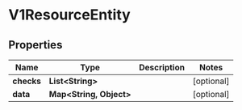 # V1ResourceEntity

## Properties
Name | Type | Description | Notes
------------ | ------------- | ------------- | -------------
**checks** | **List&lt;String&gt;** |  |  [optional]
**data** | **Map&lt;String, Object&gt;** |  |  [optional]
